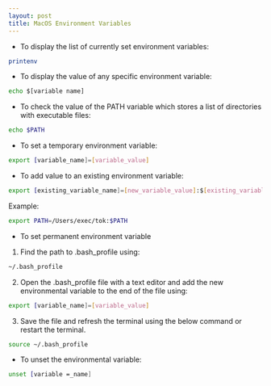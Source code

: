 ```yaml
---
layout: post
title: MacOS Environment Variables
---
```


* To display the list of currently set environment variables:
```bash
printenv
```

* To display the value of any specific environment variable:
```bash
echo $[variable name]
```

* To check the value of the PATH variable which stores a list of directories with executable files:
```bash
echo $PATH
```

* To set a temporary environment variable:
```bash
export [variable_name]=[variable_value]
```

* To add value to an existing environment variable:
```bash
export [existing_variable_name]=[new_variable_value]:$[existing_variable_name]
```
Example:
```bash
export PATH=/Users/exec/tok:$PATH
```


* To set permanent environment variable
1. Find the path to .bash_profile using:
```bash
~/.bash_profile
```
2. Open the .bash_profile file with a text editor and add the new environmental variable to the end of the file using:
```bash
export [variable_name]=[variable_value]
```
3. Save the file and refresh the terminal using the below command or restart the terminal.
```bash
source ~/.bash_profile
```

* To unset the environmental variable:
```bash
unset [variable =_name]
```

